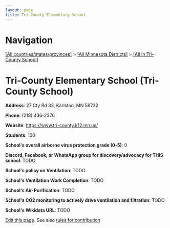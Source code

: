 ```yaml
---
layout: page
title: Tri-County Elementary School
---
```

# Navigation

[[All countries/states/provinces]](../../..) > [[All Minnesota Districts]](../..) > [[All In Tri-County School]](..)

# Tri-County Elementary School (Tri-County School)

**Address**: 27 Cty Rd 33, Karlstad, MN 56732

**Phone**: (218) 436-2376

**Website**: <https://www.tri-county.k12.mn.us/>

**Students**: 100

**School's overall airborne virus protection grade (0-5)**: 0

**Discord, Facebook, or WhatsApp group for discovery/advocacy for THIS school**: TODO

**School's policy on Ventilation**: TODO

**School's Ventilation Work Completion**: TODO

**School's Air-Purification**: TODO

**School's CO2 monitoring to actively drive ventilation and filtration**: TODO

**School's Wikidata URL**: TODO


[Edit this page](https://github.com/ventilate-schools/MN/edit/main/./Tri-County_School/Tri-County_Elementary_School.md). See also [rules for contribution](../../../contribution-rules/)